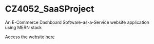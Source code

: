 # CZ4052_SaaSProject
An E-Commerce Dashboard Software-as-a-Service website application using MERN stack

Access the website [here](https://ecommerce-dashboard-client-3399fs1jk-zijian99s-projects.vercel.app/)
